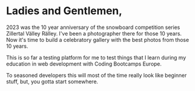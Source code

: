 # Ladies and Gentlemen,

2023 was the 10 year anniversary of the snowboard competition series Zillertal Välley Rälley. I've been a photographer there for those 10 years. Now it's time to build a celebratory gallery with the best photos from those 10 years.

This is so far a testing platform for me to test things that I learn during my education in web development with Coding Bootcamps Europe.

To seasoned developers this will most of the time really look like beginner stuff, but, you gotta start somewhere.
